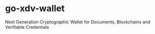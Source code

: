 # go-xdv-wallet
Next Generation Cryptographic Wallet for Documents, Blockchains and Verifiable Credentials
